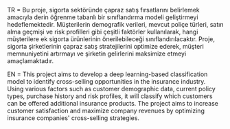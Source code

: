 TR = Bu proje, sigorta sektöründe çapraz satış fırsatlarını belirlemek amacıyla derin öğrenme tabanlı bir sınıflandırma modeli geliştirmeyi hedeflemektedir. Müşterilerin demografik verileri, mevcut poliçe türleri, satın alma geçmişi ve risk profilleri gibi çeşitli faktörler kullanılarak, hangi müşterilere ek sigorta ürünlerinin önerilebileceği sınıflandırılacaktır. Proje, sigorta şirketlerinin çapraz satış stratejilerini optimize ederek, müşteri memnuniyetini artırmayı ve şirketin gelirlerini maksimize etmeyi amaçlamaktadır.

EN = This project aims to develop a deep learning-based classification model to identify cross-selling opportunities in the insurance industry. Using various factors such as customer demographic data, current policy types, purchase history and risk profiles, it will classify which customers can be offered additional insurance products. The project aims to increase customer satisfaction and maximize company revenues by optimizing insurance companies' cross-selling strategies.
